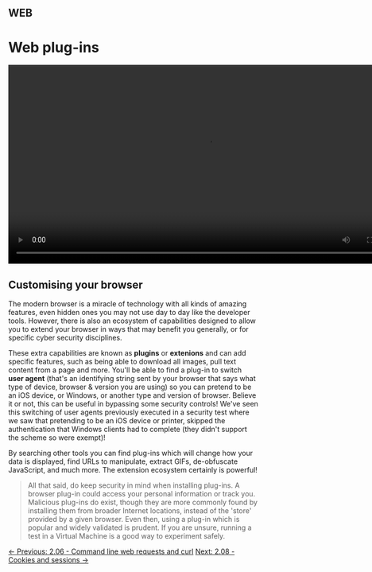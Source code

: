 ## WEB

# Web plug-ins

<div align="center">
 <video src="https://github.com/alphyos/CyberStart-2023/assets/116646389/17dba6f1-a49b-4123-acc7-2d37c4501a18" width="800" />
</div>

## Customising your browser

The modern browser is a miracle of technology with all kinds of
amazing features, even hidden ones you may not use day to day like the
developer tools. However, there is also an ecosystem of capabilities
designed to allow you to extend your browser in ways that may benefit
you generally, or for specific cyber security disciplines.

These extra capabilities are known as **plugins** or **extenions**
 and can add specific features, such as being able to download all
images, pull text content from a page and more. You'll be able to find a
 plug-in to switch **user agent** (that's an identifying
string sent by your browser that says what type of device, browser &
 version you are using) so you can pretend to be an iOS device, or
Windows, or another type and version of browser. Believe it or not, this
 can be useful in bypassing some security controls! We've seen this
switching of user agents previously executed in a security test where we
 saw that pretending to be an iOS device or printer, skipped the
authentication that Windows clients had to complete (they didn't support
 the scheme so were exempt)!

By searching other tools you can find plug-ins which will change how
your data is displayed, find URLs to manipulate, extract GIFs,
de-obfuscate JavaScript, and much more. The extension ecosystem
certainly is powerful!

> All that said, do keep security in mind when installing plug-ins. A
> browser plug-in could access your personal information or track you.
> Malicious plug-ins do exist, though they are more commonly found by
> installing them from broader Internet locations, instead of the 'store'
> provided by a given browser. Even then, using a plug-in which is popular
> and widely validated is prudent. If you are unsure, running a test in a
> Virtual Machine is a good way to experiment safely.

[← Previous: 2.06 - Command line web requests and curl](https://play.cyberstart.com/field-manual/8f9d3e16-d7eb-11eb-9813-0242ac140009)
[Next: 2.08 - Cookies and sessions →](https://play.cyberstart.com/field-manual/8f9e3c44-d7eb-11eb-98f3-0242ac140009)
